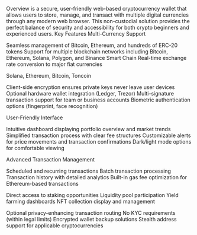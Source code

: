 Overview  is a secure, user-friendly web-based cryptocurrency wallet that allows users to store, manage, and transact with multiple digital currencies through any modern web browser. This non-custodial solution provides the perfect balance of security and accessibility for both crypto beginners and experienced users.
Key Features
Multi-Currency Support

Seamless management of Bitcoin, Ethereum, and hundreds of ERC-20 tokens
Support for multiple blockchain networks including Bitcoin, Ethereum, Solana, Polygon, and Binance Smart Chain
Real-time exchange rate conversion to major fiat currencies

Solana, Ethereum, Bitcoin, Toncoin

Client-side encryption ensures private keys never leave user devices
Optional hardware wallet integration (Ledger, Trezor)
Multi-signature transaction support for team or business accounts
Biometric authentication options (fingerprint, face recognition)

User-Friendly Interface

Intuitive dashboard displaying portfolio overview and market trends
Simplified transaction process with clear fee structures
Customizable alerts for price movements and transaction confirmations
Dark/light mode options for comfortable viewing

Advanced Transaction Management

Scheduled and recurring transactions
Batch transaction processing
Transaction history with detailed analytics
Built-in gas fee optimization for Ethereum-based transactions

Direct access to staking opportunities
Liquidity pool participation
Yield farming dashboards
NFT collection display and management

Optional privacy-enhancing transaction routing
No KYC requirements (within legal limits)
Encrypted wallet backup solutions
Stealth address support for applicable cryptocurrencies
